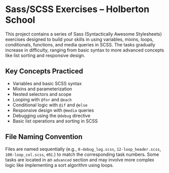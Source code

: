 # Sass/SCSS Exercises – Holberton School

This project contains a series of Sass (Syntactically Awesome Stylesheets) exercises designed to build your skills in using variables, mixins, loops, conditionals, functions, and media queries in SCSS. The tasks gradually increase in difficulty, ranging from basic syntax to more advanced concepts like list sorting and responsive design.

## Key Concepts Practiced

- Variables and basic SCSS syntax  
- Mixins and parameterization  
- Nested selectors and scope  
- Looping with `@for` and `@each`  
- Conditional logic with `@if` and `@else`  
- Responsive design with `@media` queries  
- Debugging using the `@debug` directive  
- Basic list operations and sorting in SCSS

## File Naming Convention

Files are named sequentially (e.g., `0-debug_log.scss`, `12-loop_header.scss`, `100-loop_col.scss`, etc.) to match the corresponding task numbers. Some tasks are located in an `advanced` section and may involve more complex logic like implementing a sort algorithm using loops.
